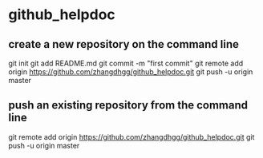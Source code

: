 # github_helpdoc
## create a new repository on the command line
git init
git add README.md
git commit -m "first commit"
git remote add origin https://github.com/zhangdhgg/github_helpdoc.git
git push -u origin master

## push an existing repository from the command line
git remote add origin https://github.com/zhangdhgg/github_helpdoc.git
git push -u origin master
